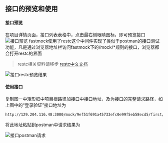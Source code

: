 ## 接口的预览和使用
#### 接口预览
在项目详情页面，接口列表表格中，点击最右侧眼睛图标，即可预览接口
![接口预览](http://fastmock.ufile.ucloud.com.cn/fastmock-api-use.png)
fastmock使用了restc这个中间件实现了类似于postman的接口测试功能，凡是通过浏览器地址栏访问fastmock下的/mock/*规则的接口，浏览器都会打开restc的界面
> restc相关资料请移步 [restc中文文档](https://elemefe.github.io/restc/intro/)

![接口restc预览结果](http://fastmock.ufile.ucloud.com.cn/fastmock-restc.png)

#### 使用接口
复制图一中矩形框中项目根路径加接口中接口地址，及为接口的完整请求路径，如上图中的“登录验证”接口地址为
~~~html
http://129.204.116.48:3000/mock/9ef51f691a45733efc0e99f5eb58ecd5/first/login
~~~

将此地址粘贴到postman中请求结果为

![接口postman请求](http://fastmock.ufile.ucloud.com.cn/fastmock-postman.png)


